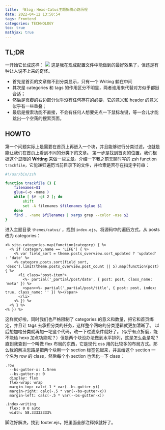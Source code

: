 ```yaml
---
title: 「Blog」Hexo-Catus主题折腾心路历程
date: 2022-04-12 13:50:54
tags: Frontend
categories: TECHNOLOGY
toc: true
mathjax: true
---
```


## TL;DR
一开始它长成这样：
![](https://s2.loli.net/2022/04/12/v3WCrbG7O2REe4P.png)
这是我在现成配置文件中能做到的最好效果了，但还是有种让人说不上来的奇怪。
- 首先是首页的文章做不到分类显示，只有一个 Writing 躺在中间
- 其次是 categories 和 tags 的作用区分不明显，两者谁用来代替对方似乎都挺合适；
- 然后是页脚的右边部分似乎没有任何存在的必要，它的意义和 header 的意义似乎有一些重叠；
- 最后是搜索功能不直接，不会有任何人想要先点一下鼠标左键，等一会儿才能跳出一个空荡的搜索页面。

## HOWTO
第一个问题实际上是需要在首页上再嵌入一个块，并且能够进行分类过滤，也就是能让我们在首页上看到不同的分类下的文章。
第一步是找到首页的位置，我们根据这个显眼的 **Writing** 来做一些文章。介绍一下我之前无聊时写的 zsh function `trackfile`，它能递归遍历当前目录下的文件，并检索是否存在指定字符串：
```zsh
#!/usr/bin/zsh

function trackfile () {
    filenames=$1
    glue=(-o -name )
    while [ $# -gt 2 ]; do
        shift
        set -A filenames $filenames $glue $1
    done
    find . -name $filenames | xargs grep --color -nse $2
}
```

进入主题目录 `themes/catus/` ，找到 `index.ejs`，将源码中的遍历方式，从 posts 改为 categories：
```ejs
<% site.categories.map(function(category) { %>
  <% if (category.name == 'LIFE') { %>
    <% var field_sort = theme.posts_overview.sort_updated ? 'updated' : 'date' %>
    <% category.posts.sort(field_sort, 'desc').limit(theme.posts_overview.post_count || 5).map(function(post) { %>
      <li class="post-item">
        <%- partial('_partial/post/date', { post: post, class_name: 'meta' }) %>
        <span><%- partial('_partial/post/title', { post: post, index: true, class_name: '' }) %></span>
      </li>
    <% }) %>
  <% } %>
<% }) %>
```
这样就好啦，同时我们也严格限制了 categories 的意义和数量，把它和首页绑定，并且让 tags 去承担分类的任务，这样整个网站的分类逻辑就更加清晰了。
以后想加啥分类就再加一坨这个代码，改一下过滤条件就好了。（似乎有点折磨，能不能给 hexo 加点功能呢？）但是两个块没办法做到水平排列，这是怎么会是呢？直到我查到一个叫做 flex 布局的东西，它是现代 css 用的比较多的布局方式。那么我的解决思路是把两个块用一个 section 标签包起来，并且给这个 section 一个名为 row 的 class，然后每个小 section 也优化一下 class：
```styl
.row
  --bs-gutter-x: 1.5rem
  --bs-gutter-y: 0
  display: flex
  flex-wrap: wrap
  margin-top: calc(-1 * var(--bs-gutter-y))
  margin-right: calc(-.5 * var(--bs-gutter-x))
  margin-left: calc(-.5 * var(--bs-gutter-x))

.index-writing
  flex: 0 0 auto
  width: 58.33333333%
```

脚注好解决，找到 footer.ejs，把里面全部注释掉就好了。
